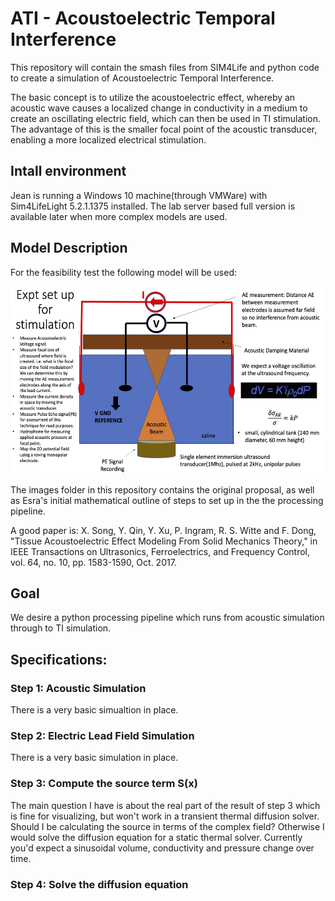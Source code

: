 # ATI - Acoustoelectric Temporal Interference

This repository will contain the smash files from SIM4Life and python code to create a simulation of Acoustoelectric Temporal Interference. 

The basic concept is to utilize the acoustoelectric effect, whereby an acoustic wave causes a localized change in conductivity in a medium to create an oscillating electric field, which can then be used in TI stimulation. The advantage of this is the smaller focal point of the acoustic transducer, enabling a more localized electrical stimulation. 

## Intall environment

Jean is running a Windows 10 machine(through VMWare) with Sim4LifeLight 5.2.1.1375 installed. The lab server based full version is available later when more complex models are used. 

## Model Description
For the feasibility test the following model will be used: 
<p align="center">
	<img src="images/experiment_setup.jpg" height="300">
</p>

The images folder in this repository contains the original proposal, as well as Esra's initial mathematical outline of steps to set up in the the processing pipeline.

A good paper is: 
X. Song, Y. Qin, Y. Xu, P. Ingram, R. S. Witte and F. Dong, "Tissue Acoustoelectric Effect Modeling From Solid Mechanics Theory," in IEEE Transactions on Ultrasonics, Ferroelectrics, and Frequency Control, vol. 64, no. 10, pp. 1583-1590, Oct. 2017.

## Goal
We desire a python processing pipeline which runs from acoustic simulation through to TI simulation. 

## Specifications: 
### Step 1: Acoustic Simulation
There is a very basic simualtion in place. 

### Step 2: Electric Lead Field Simulation 
There is a very basic simulation in place. 

### Step 3: Compute the source term S(x)
The main question I have is about the real part of the result of step 3 which is fine for visualizing, but won't work in a transient thermal diffusion solver. Should I be calculating the source in terms of the complex field? Otherwise I would solve the diffusion equation for a static thermal solver. Currently you'd expect a sinusoidal volume, conductivity and pressure change over time. 

### Step 4: Solve the diffusion equation 


